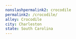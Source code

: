 ```yaml
---
﻿nonslashpermalink2: crocodile
permalink2: /crocodile/
alley: Crocodile
city: Charleston
state: South Carolina
---
```

